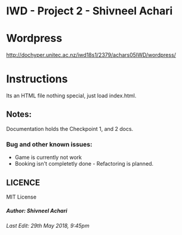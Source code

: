 # IWD - Project 2 - Shivneel Achari

# Wordpress
http://dochyper.unitec.ac.nz/iwd18s1/2379/achars05IWD/wordpress/

# Instructions
Its an HTML file nothing special, just load index.html.

## Notes:
Documentation holds the Checkpoint 1, and 2 docs.

### Bug and other known issues:
- Game is currently not work
- Booking isn't completetly done - Refactoring is planned.

## LICENCE
MIT License

##### Author: Shivneel Achari
###### Last Edit: 29th May 2018, 9:45pm
